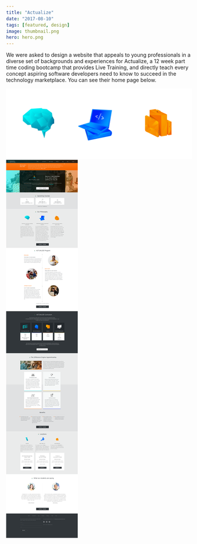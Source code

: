 ```yaml
---
title: "Actualize"
date: "2017-08-10"
tags: [featured, design]
image: thumbnail.png
hero: hero.png
---
```


We were asked to design a website that appeals to young professionals in a diverse set of backgrounds and experiences for Actualize, a 12 week part time coding bootcamp that provides Live Training, and directly teach every concept aspiring software developers need to know to succeed in the technology marketplace. You can see their home page below.

![Philosophy Icons](./icons.png "Actualize Icons")
![Actualize Homepage](./homepage.png "Actualize Homepage")
